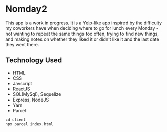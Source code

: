 # Nomday2
This app is a work in progress. It is a Yelp-like app inspired by the difficulty my coworkers have when deciding where to go for lunch every Monday - not wanting to repeat the same things too often, trying to find new things, and making notes on whether they liked it or didn't like it and the last date they went there. 

## Technology Used
* HTML
* CSS
* Javscript
* ReactJS
* SQL(MySql), Sequelize
* Express, NodeJS
* Yarn
* Parcel

```shell script
cd client
npx parcel index.html
```
